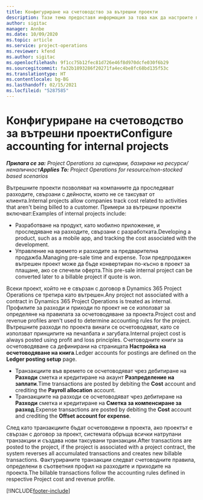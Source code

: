 ```yaml
---
title: Конфигуриране на счетоводство за вътрешни проекти
description: Тази тема предоставя информация за това как да настроите практики за счетоводство за вътрешни проекти в Project Operations.
author: sigitac
manager: Annbe
ms.date: 10/09/2020
ms.topic: article
ms.service: project-operations
ms.reviewer: kfend
ms.author: sigitac
ms.openlocfilehash: 9f1cc75b12fec81d726e46f8d970dcfe030f6b29
ms.sourcegitcommit: fa32b1893286f20271fa4ec4be8fc68bd135f53c
ms.translationtype: HT
ms.contentlocale: bg-BG
ms.lasthandoff: 02/15/2021
ms.locfileid: "5287585"
---
```

# <a name="configure-accounting-for-internal-projects"></a><span data-ttu-id="106ca-103">Конфигуриране на счетоводство за вътрешни проекти</span><span class="sxs-lookup"><span data-stu-id="106ca-103">Configure accounting for internal projects</span></span>

<span data-ttu-id="106ca-104">_**Прилага се за:** Project Operations за сценарии, базирани на ресурси/неналичност_</span><span class="sxs-lookup"><span data-stu-id="106ca-104">_**Applies To:** Project Operations for resource/non-stocked based scenarios_</span></span>

<span data-ttu-id="106ca-105">Вътрешните проекти позволяват на компаниите да проследяват разходите, свързани с дейности, които не се таксуват от клиента.</span><span class="sxs-lookup"><span data-stu-id="106ca-105">Internal projects allow companies track cost related to activities that aren't being billed to a customer.</span></span> <span data-ttu-id="106ca-106">Примери за вътрешни проекти включват:</span><span class="sxs-lookup"><span data-stu-id="106ca-106">Examples of internal projects include:</span></span>

- <span data-ttu-id="106ca-107">Разработване на продукт, като мобилно приложение, и проследяване на разходите, свързани с разработката.</span><span class="sxs-lookup"><span data-stu-id="106ca-107">Developing a product, such as a mobile app, and tracking the cost associated with the development.</span></span>
- <span data-ttu-id="106ca-108">Управление на времето и разходите за предварителна продажба.</span><span class="sxs-lookup"><span data-stu-id="106ca-108">Managing pre-sale time and expense.</span></span> <span data-ttu-id="106ca-109">Този предпродажен вътрешен проект може да бъде конвертиран по-късно в проект за плащане, ако се спечели оферта.</span><span class="sxs-lookup"><span data-stu-id="106ca-109">This pre-sale internal project can be converted later to a billable project if quote is won.</span></span>

<span data-ttu-id="106ca-110">Всеки проект, който не е свързан с договор в Dynamics 365 Project Operations се третира като вътрешен.</span><span class="sxs-lookup"><span data-stu-id="106ca-110">Any project not associated with a contract in Dynamics 365 Project Operations is treated as internal.</span></span> <span data-ttu-id="106ca-111">Профилите за разходи и приходи по проект не се използват за определяне на правилата за осчетоводяване за проекта.</span><span class="sxs-lookup"><span data-stu-id="106ca-111">Project cost and revenue profiles aren't used to determine accounting rules for the project.</span></span> <span data-ttu-id="106ca-112">Вътрешните разходи по проекта винаги се осчетоводяват, като се използват принципите на печалбата и загубата.</span><span class="sxs-lookup"><span data-stu-id="106ca-112">Internal project cost is always posted using profit and loss principles.</span></span> <span data-ttu-id="106ca-113">Счетоводните книги за осчетоводяване са дефинирани на страницата **Настройка на осчетоводяване на книга**.</span><span class="sxs-lookup"><span data-stu-id="106ca-113">Ledger accounts for postings are defined on the **Ledger posting setup** page.</span></span>

- <span data-ttu-id="106ca-114">Транзакциите във времето се осчетоводяват чрез дебитиране на **Разходи** сметка и кредитиране на акаунт **Разпределение на заплати**.</span><span class="sxs-lookup"><span data-stu-id="106ca-114">Time transactions are posted by debiting the **Cost** account and crediting the **Payroll allocation** account.</span></span>
- <span data-ttu-id="106ca-115">Транзакциите на разходи се осчетоводяват чрез дебитиране на **Разходи** сметка и кредитиране на **Сметка за компенсиране за разход**.</span><span class="sxs-lookup"><span data-stu-id="106ca-115">Expense transactions are posted by debiting the **Cost** account and crediting the **Offset account for expense**.</span></span>

<span data-ttu-id="106ca-116">След като транзакциите бъдат осчетоводени в проекта, ако проектът е свързан с договор за проект, системата обръща всички натрупани транзакции и създава нови таксувани транзакции.</span><span class="sxs-lookup"><span data-stu-id="106ca-116">After transactions are posted to the project, if the project is associated with a project contract, the system reverses all accumulated transactions and creates new billable transactions.</span></span> <span data-ttu-id="106ca-117">Фактурираните транзакции следват счетоводните правила, определени в съответния профил на разходите и приходите на проекта.</span><span class="sxs-lookup"><span data-stu-id="106ca-117">The billable transactions follow the accounting rules defined in respective Project cost and revenue profile.</span></span>




[!INCLUDE[footer-include](../includes/footer-banner.md)]